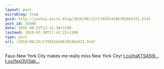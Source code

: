 ```yaml
---
layout: post
microblog: true
guid: http://joshua.micro.blog/2016/06/22/t745424186785464321.html
post_id: 35446
date: 2016-06-22T12:12:30+1100
lastmod: 2019-07-30T17:41:22+1100
type: post
url: /2016/06/22/t745424186785464321.html
---
```

Faux-New York City makes me really miss New York City! [t.co/hsKTSA5I9...](https://t.co/hsKTSA5I9E) [t.co/fqxOVI3ab...](https://t.co/fqxOVI3abP)

